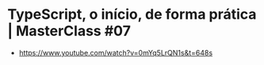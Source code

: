 # TypeScript, o início, de forma prática | MasterClass #07

-   https://www.youtube.com/watch?v=0mYq5LrQN1s&t=648s
